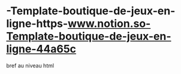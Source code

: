 # -Template-boutique-de-jeux-en-ligne-https-www.notion.so-Template-boutique-de-jeux-en-ligne-44a65c
bref au niveau html

